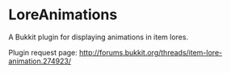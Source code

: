 LoreAnimations
==============

A Bukkit plugin for displaying animations in item lores.

Plugin request page: http://forums.bukkit.org/threads/item-lore-animation.274923/
